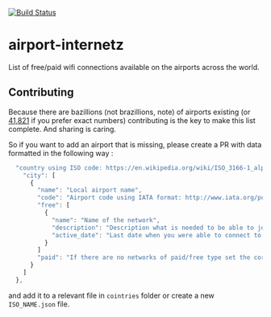 [![Build Status](https://travis-ci.org/siemiatj/airport-internetz.svg?branch=master)](https://travis-ci.org/siemiatj/airport-internetz)

# airport-internetz
List of free/paid wifi connections available on the airports across the world.

## Contributing
Because there are bazillions (not brazillions, note) of airports existing (or [41,821](https://www.cia.gov/library/publications/the-world-factbook/fields/2053.html) if you prefer exact numbers) contributing is the key to make this list complete. And sharing is caring.

So if you want to add an airport that is missing, please create a PR with data formatted in the following way :

```javascript
  "country using ISO code: https://en.wikipedia.org/wiki/ISO_3166-1_alpha-2": {
    "city": [
      {
        "name": "Local airport name",
        "code": "Airport code using IATA format: http://www.iata.org/publications/Pages/code-search.aspx",
        "free": [
          {
            "name": "Name of the network",
            "description": "Description what is needed to be able to join (or what is the cost of access)",
            "active_date": "Last date when you were able to connect to this network in the following format : ''yyyy, mm, dd'"
          }
        ]
        "paid": "If there are no networks of paid/free type set the corresponding key to false"
      }
    ]
  },
```

and add it to a relevant file in `cointries` folder or create a new `ISO_NAME.json` file.
